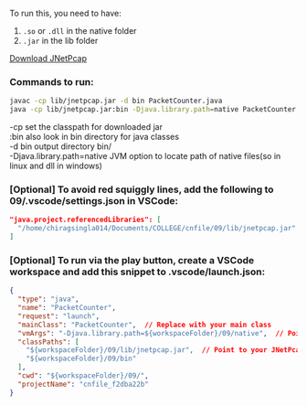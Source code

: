To run this, you need to have:

1. `.so` or `.dll` in the native folder
2. `.jar` in the lib folder

[Download JNetPcap](https://sourceforge.net/projects/jnetpcap/files/jnetpcap/Latest/)



### Commands to run:

```bash
javac -cp lib/jnetpcap.jar -d bin PacketCounter.java
java -cp lib/jnetpcap.jar:bin -Djava.library.path=native PacketCounter
```

-cp set the classpath for downloaded jar  
:bin also look in bin directory for java classes  
-d bin output directory bin/  
-Djava.library.path=native JVM option to locate path of native files(so in linux and dll in windows)  
 

### [Optional] To avoid red squiggly lines, add the following to 09/.vscode/settings.json in VSCode:

```json
"java.project.referencedLibraries": [
  "/home/chiragsingla014/Documents/COLLEGE/cnfile/09/lib/jnetpcap.jar"
]
```
### [Optional] To run via the play button, create a VSCode workspace and add this snippet to .vscode/launch.json:

```json
{
  "type": "java",
  "name": "PacketCounter",
  "request": "launch",
  "mainClass": "PacketCounter",  // Replace with your main class
  "vmArgs": "-Djava.library.path=${workspaceFolder}/09/native",  // Point to the folder with the .so file
  "classPaths": [
    "${workspaceFolder}/09/lib/jnetpcap.jar",  // Point to your JNetPcap jar file
    "${workspaceFolder}/09/bin"
  ],
  "cwd": "${workspaceFolder}/09/",
  "projectName": "cnfile_f2dba22b"
}
```
